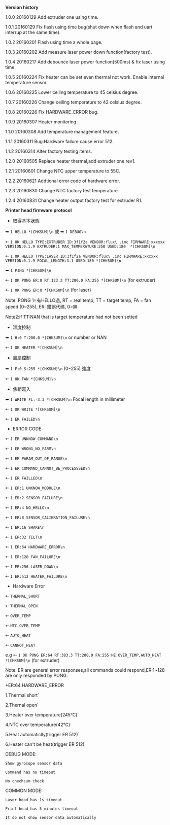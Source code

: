 **Version history**

1.0.0   20160129    Add extruder one using time.

1.0.1   20160129    Fix flash using time bug(shut down when flash and uart interrup at the same time).

1.0.2   20160201    Flash using time a whole page.

1.0.3   20160202    Add measure laser power down function(factory test).

1.0.4   20160217    Add debounce laser power function(500ms) & fix laser using time.

1.0.5   20160224    Fix heater can be set even thermal not work. Enable internal temperature sensor.

1.0.6   20160225    Lower ceiling temperature to 45 celsius degree.

1.0.7   20160226    Change ceiling temperature to 42 celsius degree.

1.0.8   20160226    Fix HARDWARE_ERROR bug.

1.0.9   20160307    Heater monitoring

1.1.0   20160308    Add temperature management feature.

1.1.1   20160311    Bug:Hardware failure cause error 512.

1.1.2   20160314    Alter factory testing items.

1.2.0   20160505    Replace heater thermal,add extruder one rev1.

1.2.1   20160601    Change NTC upper temperature to 55C.

1.2.2   20160621    Addtional error code of hardware error.

1.2.3   20160830    Change NTC factory test temperature.

1.2.4   20160831    Change heater output factory test for extruder R1.


**Printer head firmware protocol**

* 取得基本狀態

➥  `1 HELLO *[CHKSUM]\n` 或 ➥  `1 DEBUG\n`

⇠ `1 OK HELLO TYPE:EXTRUDER ID:3f1f2a VENDOR:flux\ .inc FIRMWARE:xxxxxx VERSION:0.1.9 EXTRUDER:1 MAX_TEMPERATURE:250 USED:180  *[CHKSUM]\n`

⇠ `1 OK HELLO TYPE:LASER ID:3f1f2a VENDOR:flux\ .inc FIRMWARE:xxxxxx VERSION:0.1.9 FOCAL_LENGTH:3.1 USED:180 *[CHKSUM]\n`

➥  `1 PING *[CHKSUM]\n`

⇠ `1 OK PONG ER:0 RT:123.3 TT:200.0 FA:255 *[CHKSUM]\n` (for extruder)

⇠ `1 OK PONG ER:0 *[CHKSUM]\n` (for laser)

Note: PONG 1=有HELLO過, RT = real temp, TT = target temp, FA = fan speed (0~255), ER: 錯誤代碼, 0=無

Note2:if TT:NAN that is target temperature had not been setted


* 溫度控制

➥  `1 H:0 T:200.0 *[CHKSUM]\n`  or number or NAN

⇠ `1 OK HEATER *[CHKSUM]\n`


* 風扇控制

➥  `1 F:0 S:255 *[CHKSUM]\n` (0~255) 強度

⇠ `1 OK FAN *[CHKSUM]\n`

* 焦距寫入

➥  `1 WRITE FL:-3.3 *[CHKSUM]\n`  Focal length in millimeter

⇠ `1 OK WRITE *[CHKSUM]\n`

⇠ `1 ER FAILED\n`

* ERROR CODE


⇠ `1 ER UNKNOW_COMMAND\n`

⇠ `1 ER WRONG_NO_PARM\n`

⇠ `1 ER PARAM_OUT_OF_RANGE\n`

⇠ `1 ER COMMAND_CANNOT_BE_PROCESSSED\n`

⇠ `1 ER FAILLED\n`

⇠ `1 ER:1 UNKNOW_MODULE\n`

⇠ `1 ER:2 SENSOR_FAILURE\n`

⇠ `1 ER:4 NO_HELLO\n`

⇠ `1 ER:8 SENSOR_CALIBRATION_FAILURE\n`

⇠ `1 ER:16 SHAKE\n`

⇠ `1 ER:32 TILT\n`

⇠ `1 ER:64 HARDWARE_ERROR\n`

⇠ `1 ER:128 FAN_FAILURE\n`

⇠ `1 ER:256 LASER_DOWN\n` 

⇠ `1 ER:512 HEATER_FAILURE\n` 

* Hardware Error

⇠ `THERMAL_SHORT` 

⇠ `THERMAL_OPEN` 

⇠ `OVER_TEMP` 

⇠ `NTC_OVER_TEMP` 

⇠ `AUTO_HEAT` 

⇠ `CANNOT_HEAT` 

e.g 
⇠ `1 OK PONG ER:64 RT:383.3 TT:200.0 FA:255 HE:OVER_TEMP,AUTO_HEAT *[CHKSUM]\n` (for extruder)

Note: ER are general error responses,all commands could respond,ER:1~128 are only responded by PONG.

*ER:64 HARDWARE_ERROR

  1.Thermal short`
  
  2.Thernal open`
  
  3.Heater over temperature(245°C)`
  
  4.NTC over temperature(42°C)`
  
  5.Heat automaticlly(trigger ER 512)`
  
  6.Heater can't be heat(trigger ER 512)`
  

DEBUG MODE:

  `Show gyrosope sensor data`
  
  `Command has no timeout`
  
  `No chechsum check`
  
COMMON MODE:

  `Laser head has 1s timeout`
  
  `Print head has 5 minutes timeout`
  
  `It do not show sensor data automatically`
  
